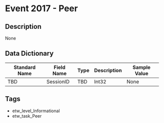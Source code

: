 # Event 2017 - Peer

## Description
None

## Data Dictionary
|Standard Name|Field Name|Type|Description|Sample Value|
|---|---|---|---|---|
|TBD|SessionID|TBD|Int32|None|None|

## Tags
* etw_level_Informational
* etw_task_Peer